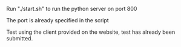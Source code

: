 Run "./start.sh" to run the python server on port 800

The port is already specified in the script

Test using the client provided on the website, test has already been submitted.
